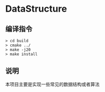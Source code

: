 # DataStructure

## 编译指令

```Linux
> cd build
> cmake ../
> make -j20
> make install
```

## 说明

本项目主要是实现一些常见的数据结构或者算法